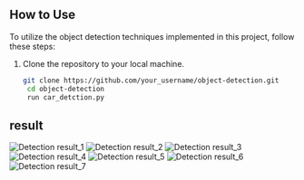 ## How to Use
To utilize the object detection techniques implemented in this project, follow these steps:

1. Clone the repository to your local machine.
   ```bash
   git clone https://github.com/your_username/object-detection.git
    cd object-detection
    run car_detction.py
## result
![Detection result_1](assets/12109496.jpg)
![Detection result_2](assets/14365063.jpg)
![Detection result_3](assets/16664678.jpg)
![Detection result_4](assets/21334196.jpg)
![Detection result_5](assets/24409628.jpg)
![Detection result_6](assets/32606382.jpg)
![Detection result_7](assets/58321582.jpg)
